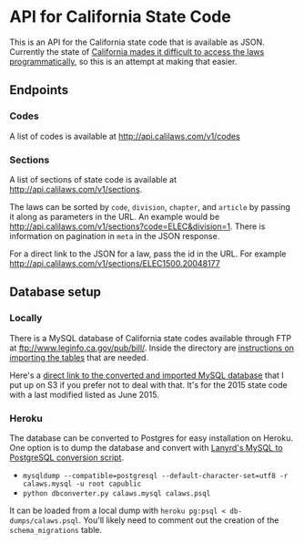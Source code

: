 # API for California State Code

This is an API for the California state code that is available as JSON. Currently the state of [California mades it difficult to access the laws programmatically](https://github.com/tylerpearson/state-code-scrapers/blob/master/ca/scrape.rb), so this is an attempt at making that easier.

## Endpoints

### Codes

A list of codes is available at http://api.calilaws.com/v1/codes

### Sections

A list of sections of state code is available at http://api.calilaws.com/v1/sections.

The laws can be sorted by `code`, `division`, `chapter`, and `article` by passing it along as parameters in the URL. An example would be http://api.calilaws.com/v1/sections?code=ELEC&division=1. There is information on pagination in `meta` in the JSON response.

For a direct link to the JSON for a law, pass the id in the URL. For example http://api.calilaws.com/v1/sections/ELEC1500.20048177

## Database setup

### Locally

There is a MySQL database of California state codes available through FTP at ftp://www.leginfo.ca.gov/pub/bill/. Inside the directory are [instructions on importing the tables](https://s3.amazonaws.com/cali-laws/pubinfo_Readme.pdf) that are needed.

Here's a [direct link to the converted and imported MySQL database](https://s3.amazonaws.com/cali-laws/calaws.mysql) that I put up on S3 if you prefer not to deal with that. It's for the 2015 state code with a last modified listed as June 2015.

### Heroku

The database can be converted to Postgres for easy installation on Heroku. One option is to dump the database and convert with [Lanyrd's MySQL to PostgreSQL conversion script](https://github.com/lanyrd/mysql-postgresql-converter).

- `mysqldump --compatible=postgresql --default-character-set=utf8 -r calaws.mysql -u root capublic`
- `python dbconverter.py calaws.mysql calaws.psql`

It can be loaded from a local dump with `heroku pg:psql < db-dumps/calaws.psql`. You'll likely need to comment out the creation of the `schema_migrations` table.


